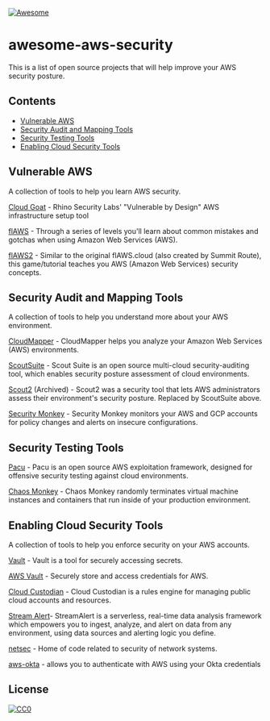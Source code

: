 [![Awesome](https://awesome.re/badge.svg)](https://awesome.re) 

# awesome-aws-security

This is a list of open source projects that will help improve your AWS security posture.

## Contents

- [Vulnerable AWS](#Vulnerable-AWS)
- [Security Audit and Mapping Tools](#Security-Audit-and-Mapping-Tools)
- [Security Testing Tools](#Security-Testing-Tools)
- [Enabling Cloud Security Tools](#Enabling-Cloud-Security-Tools)

## Vulnerable AWS

A collection of tools to help you learn AWS security.

[Cloud Goat](https://github.com/RhinoSecurityLabs/cloudgoat) - Rhino Security Labs' "Vulnerable by Design" AWS infrastructure setup tool

[flAWS](http://flaws.cloud/) - Through a series of levels you'll learn about common mistakes and gotchas when using Amazon Web Services (AWS).

[flAWS2](http://flaws2.cloud/) - Similar to the original flAWS.cloud (also created by Summit Route), this game/tutorial teaches you AWS (Amazon Web Services) security concepts. 

## Security Audit and Mapping Tools

A collection of tools to help you understand more about your AWS environment.

[CloudMapper](https://github.com/duo-labs/cloudmapper) - CloudMapper helps you analyze your Amazon Web Services (AWS) environments. 

[ScoutSuite](https://github.com/nccgroup/ScoutSuite) - Scout Suite is an open source multi-cloud security-auditing tool, which enables security posture assessment of cloud environments.

[Scout2](https://github.com/nccgroup/Scout2) (Archived) - Scout2 was a security tool that lets AWS administrators assess their environment's security posture. Replaced by ScoutSuite above.

[Security Monkey](https://github.com/Netflix/security_monkey) - Security Monkey monitors your AWS and GCP accounts for policy changes and alerts on insecure configurations. 


## Security Testing Tools

[Pacu](https://github.com/RhinoSecurityLabs/pacu) - Pacu is an open source AWS exploitation framework, designed for offensive security testing against cloud environments. 

[Chaos Monkey](https://github.com/netflix/chaosmonkey) - Chaos Monkey randomly terminates virtual machine instances and containers that run inside of your production environment.


## Enabling Cloud Security Tools

A collection of tools to help you enforce security on your AWS accounts.

[Vault](https://github.com/hashicorp/vault) - Vault is a tool for securely accessing secrets.

[AWS Vault](https://github.com/99designs/aws-vault) - Securely store and access credentials for AWS.

[Cloud Custodian](https://github.com/cloud-custodian/cloud-custodian) - Cloud Custodian is a rules engine for managing public cloud accounts and resources.

[Stream Alert](https://github.com/airbnb/streamalert)- StreamAlert is a serverless, real-time data analysis framework which empowers you to ingest, analyze, and alert on data from any environment, using data sources and alerting logic you define.

[netsec](https://github.com/segmentio/netsec) - Home of code related to security of network systems.

[aws-okta](https://github.com/segmentio/aws-okta) - allows you to authenticate with AWS using your Okta credentials


## License

[![CC0](http://mirrors.creativecommons.org/presskit/buttons/88x31/svg/cc-zero.svg)](https://creativecommons.org/publicdomain/zero/1.0/)

